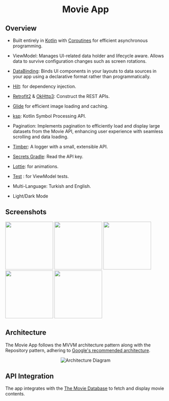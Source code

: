 <div align="center">
    <h1>Movie App</h1>
</div>

## Overview

- Built entirely in [Kotlin](https://kotlinlang.org/) with [Coroutines](https://developer.android.com/kotlin/coroutines) for efficient asynchronous programming.
  
- ViewModel: Manages UI-related data holder and lifecycle aware. Allows data to survive configuration changes such as screen rotations.

- [DataBinding](https://developer.android.com/topic/libraries/data-binding): Binds UI components in your layouts to data sources in your app using a declarative format rather than programmatically.

- [Hilt](https://developer.android.com/training/dependency-injection/hilt-android): for dependency injection.

- [Retrofit2](https://square.github.io/retrofit/) & [OkHttp3](https://square.github.io/okhttp/): Construct the REST APIs.

- [Glide](https://bumptech.github.io/glide/) for efficient image loading and caching.

- [ksp](https://developer.android.com/build/migrate-to-ksp): Kotlin Symbol Processing API.

- Pagination: Implements pagination to efficiently load and display large datasets from the Movie API, enhancing user experience with seamless scrolling and data loading.

- [Timber](https://github.com/JakeWharton/timber): A logger with a small, extensible API.

- [Secrets Gradle](https://developers.google.com/maps/documentation/places/android-sdk/secrets-gradle-plugin): Read the API key.

- [Lottie](https://lottiefiles.com/): for animations.

- [Test](https://developer.android.com/training/testing/local-tests) : for ViewModel tests.

- Multi-Language: Turkish and English.

- Light/Dark Mode

## Screenshots

<p float="left">
  <img src="https://github.com/user-attachments/assets/731cf15f-64d5-4753-8956-f57f5e5519af" width=150" />
  <img src="https://github.com/user-attachments/assets/6bcd1965-2d0b-4d3d-873b-137e8fee6672" width="150" />
  <img src="https://github.com/user-attachments/assets/329ce632-c2f7-4fec-a5f5-9b56715dd1ab" width=150" />
  <img src="https://github.com/user-attachments/assets/007bcace-d78f-452a-b047-c70a98b2d4d9" width="150" />
  <img src="https://github.com/user-attachments/assets/c7a7fe52-af2c-421c-b51a-2f67ea9fc679" width="150" />
</p>

## Architecture

The Movie App follows the MVVM architecture pattern along with the Repository pattern, adhering to [Google's recommended architecture](https://developer.android.com/topic/architecture).

<div align="center">
    <img src="https://github.com/user-attachments/assets/edcedfc7-52b3-46d9-b236-4fa972e71148" alt="Architecture Diagram">
</div>

## API Integration

The app integrates with the [The Movie Database](https://www.themoviedb.org/) to fetch and display movie contents.
